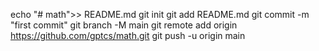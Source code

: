 echo "# math">> README.md
git init
git add README.md
git commit -m "first commit"
git branch -M main
git remote add origin https://github.com/gptcs/math.git
git push -u origin main
